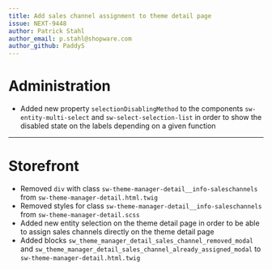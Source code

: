 ```yaml
---
title: Add sales channel assignment to theme detail page
issue: NEXT-9448
author: Patrick Stahl
author_email: p.stahl@shopware.com 
author_github: PaddyS
---
```

# Administration
* Added new property `selectionDisablingMethod` to the components `sw-entity-multi-select` and `sw-select-selection-list` in order to show the disabled state on the labels depending on a given function
___
# Storefront
* Removed `div` with class `sw-theme-manager-detail__info-saleschannels` from `sw-theme-manager-detail.html.twig`
* Removed styles for class `sw-theme-manager-detail__info-saleschannels` from `sw-theme-manager-detail.scss`
* Added new entity selection on the theme detail page in order to be able to assign sales channels directly on the theme detail page
* Added blocks `sw_theme_manager_detail_sales_channel_removed_modal` and `sw_theme_manager_detail_sales_channel_already_assigned_modal` to `sw-theme-manager-detail.html.twig` 

